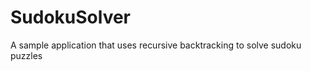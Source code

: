 SudokuSolver
============

A sample application that uses recursive backtracking to solve sudoku puzzles